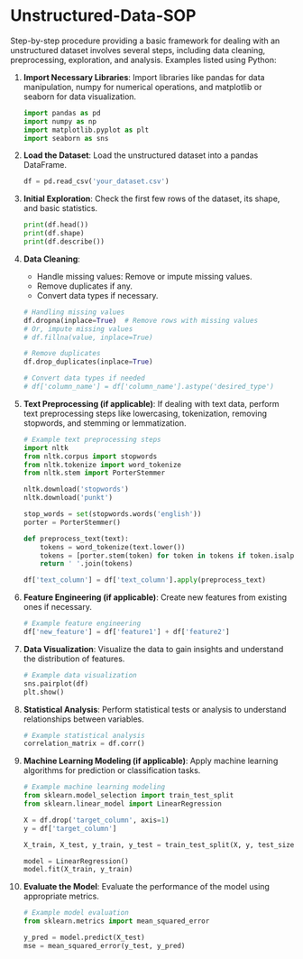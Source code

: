 # Unstructured-Data-SOP




Step-by-step procedure providing a basic framework for dealing with an unstructured dataset involves several steps, including data cleaning, preprocessing, exploration, and analysis. Examples listed using Python:

1. **Import Necessary Libraries**:
   Import libraries like pandas for data manipulation, numpy for numerical operations, and matplotlib or seaborn for data visualization.

   ```python
   import pandas as pd
   import numpy as np
   import matplotlib.pyplot as plt
   import seaborn as sns
   ```

2. **Load the Dataset**:
   Load the unstructured dataset into a pandas DataFrame.

   ```python
   df = pd.read_csv('your_dataset.csv')
   ```

3. **Initial Exploration**:
   Check the first few rows of the dataset, its shape, and basic statistics.

   ```python
   print(df.head())
   print(df.shape)
   print(df.describe())
   ```

4. **Data Cleaning**:
   - Handle missing values: Remove or impute missing values.
   - Remove duplicates if any.
   - Convert data types if necessary.

   ```python
   # Handling missing values
   df.dropna(inplace=True)  # Remove rows with missing values
   # Or, impute missing values
   # df.fillna(value, inplace=True)

   # Remove duplicates
   df.drop_duplicates(inplace=True)

   # Convert data types if needed
   # df['column_name'] = df['column_name'].astype('desired_type')
   ```

5. **Text Preprocessing (if applicable)**:
   If dealing with text data, perform text preprocessing steps like lowercasing, tokenization, removing stopwords, and stemming or lemmatization.

   ```python
   # Example text preprocessing steps
   import nltk
   from nltk.corpus import stopwords
   from nltk.tokenize import word_tokenize
   from nltk.stem import PorterStemmer

   nltk.download('stopwords')
   nltk.download('punkt')

   stop_words = set(stopwords.words('english'))
   porter = PorterStemmer()

   def preprocess_text(text):
       tokens = word_tokenize(text.lower())
       tokens = [porter.stem(token) for token in tokens if token.isalpha() and token not in stop_words]
       return ' '.join(tokens)

   df['text_column'] = df['text_column'].apply(preprocess_text)
   ```

6. **Feature Engineering (if applicable)**:
   Create new features from existing ones if necessary.

   ```python
   # Example feature engineering
   df['new_feature'] = df['feature1'] + df['feature2']
   ```

7. **Data Visualization**:
   Visualize the data to gain insights and understand the distribution of features.

   ```python
   # Example data visualization
   sns.pairplot(df)
   plt.show()
   ```

8. **Statistical Analysis**:
   Perform statistical tests or analysis to understand relationships between variables.

   ```python
   # Example statistical analysis
   correlation_matrix = df.corr()
   ```

9. **Machine Learning Modeling (if applicable)**:
   Apply machine learning algorithms for prediction or classification tasks.

   ```python
   # Example machine learning modeling
   from sklearn.model_selection import train_test_split
   from sklearn.linear_model import LinearRegression

   X = df.drop('target_column', axis=1)
   y = df['target_column']

   X_train, X_test, y_train, y_test = train_test_split(X, y, test_size=0.2, random_state=42)

   model = LinearRegression()
   model.fit(X_train, y_train)
   ```

10. **Evaluate the Model**:
    Evaluate the performance of the model using appropriate metrics.

    ```python
    # Example model evaluation
    from sklearn.metrics import mean_squared_error

    y_pred = model.predict(X_test)
    mse = mean_squared_error(y_test, y_pred)
    ```
